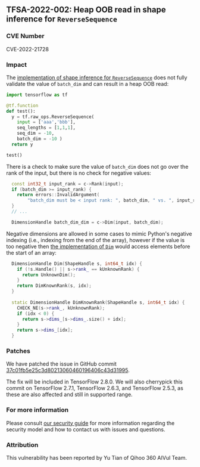 ## TFSA-2022-002: Heap OOB read in shape inference for `ReverseSequence`

### CVE Number
CVE-2022-21728

### Impact
The [implementation of shape inference for `ReverseSequence`](https://github.com/tensorflow/tensorflow/blob/5100e359aef5c8021f2e71c7b986420b85ce7b3d/tensorflow/core/ops/array_ops.cc#L1636-L1671) does not fully validate the value of `batch_dim` and can result in a heap OOB read:

```python
import tensorflow as tf

@tf.function
def test():
  y = tf.raw_ops.ReverseSequence(
    input = ['aaa','bbb'],
    seq_lengths = [1,1,1],
    seq_dim = -10,
    batch_dim = -10 )
  return y

test()
```

There is a check to make sure the value of `batch_dim` does not go over the rank of the input, but there is no check for negative values:

```cc
  const int32_t input_rank = c->Rank(input);
  if (batch_dim >= input_rank) {
    return errors::InvalidArgument(
        "batch_dim must be < input rank: ", batch_dim, " vs. ", input_rank);
  }
  // ...

  DimensionHandle batch_dim_dim = c->Dim(input, batch_dim);
```

Negative dimensions are allowed in some cases to mimic Python's negative indexing (i.e., indexing from the end of the array), however if the value is too negative then [the implementation of `Dim`](https://github.com/tensorflow/tensorflow/blob/5100e359aef5c8021f2e71c7b986420b85ce7b3d/tensorflow/core/framework/shape_inference.h#L415-L428) would access elements before the start of an array:

```cc
  DimensionHandle Dim(ShapeHandle s, int64_t idx) {
    if (!s.Handle() || s->rank_ == kUnknownRank) {
      return UnknownDim();
    }
    return DimKnownRank(s, idx);
  }
 
  static DimensionHandle DimKnownRank(ShapeHandle s, int64_t idx) {
    CHECK_NE(s->rank_, kUnknownRank);
    if (idx < 0) {
      return s->dims_[s->dims_.size() + idx];
    }
    return s->dims_[idx];
  }
```

### Patches
We have patched the issue in GitHub commit [37c01fb5e25c3d80213060460196406c43d31995](https://github.com/tensorflow/tensorflow/commit/37c01fb5e25c3d80213060460196406c43d31995).

The fix will be included in TensorFlow 2.8.0. We will also cherrypick this commit on TensorFlow 2.7.1, TensorFlow 2.6.3, and TensorFlow 2.5.3, as these are also affected and still in supported range.

### For more information
Please consult [our security guide](https://github.com/tensorflow/tensorflow/blob/master/SECURITY.md) for more information regarding the security model and how to contact us with issues and questions.

### Attribution
This vulnerability has been reported by Yu Tian of Qihoo 360 AIVul Team.
